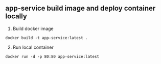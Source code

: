 ## app-service build image and deploy container locally

1. Build docker image
```
docker build -t app-service:latest .
```


2. Run local container
```
docker run -d -p 80:80 app-service:latest 
```